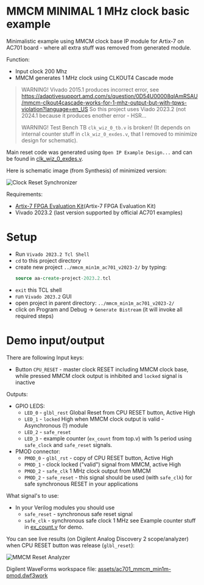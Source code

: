 # MMCM MINIMAL 1 MHz clock basic example

Minimalistic example using MMCM clock base IP module for Artix-7 on AC701
board - where all extra stuff was removed from  generated module.

Function:
* Input clock 200 Mhz
* MMCM generates 1 MHz clock using CLKOUT4 Cascade mode

> WARNING! Vivado 2015.1 produces incorrect error, 
> see https://adaptivesupport.amd.com/s/question/0D54U00008qlAmRSAU/mmcm-clkout4cascade-works-for-1-mhz-output-but-with-tpws-violation?language=en_US
> So this project uses Viado 2023.2 (not 2024.1 because it produces enother error - HSR...
>
> WARNING! Test Bench TB `clk_wiz_0_tb.v` is broken! (It depends on internal
> counter stuff in `clk_wiz_0_exdes.v`, that I removed to minimize design for
> schematic).

Main reset code was generated using `Open IP Example Design...` and can be
found in [clk_wiz_0_exdes.v](clk_wiz_0_exdes.v).

Here is schematic image (from Synthesis) of minimized version:

![Clock Reset Synchronizer](assets/ac701-1mhz-schema.gif)

Requirements:
* [Artix-7 FPGA Evaluation Kit](Artix-7 FPGA Evaluation Kit)
* Vivado 2023.2 (last version supported by official AC701 examples)

# Setup

* Run `Vivado 2023.2 Tcl Shell`
* `cd` to this project directory
* create new project `../mmcm_min1m_ac701_v2023-2/` by typing:
  ```tcl
  source aa-create-project-2023.2.tcl
  ```
* `exit` this TCL shell
* run `Vivado 2023.2` GUI
* open project in parent directory: `../mmcm_min1m_ac701_v2023-2/`
* click on Program and Debug -> `Generate Bistream` (it will invoke all required steps)

# Demo input/output

There are following Input keys:
* Button `CPU_RESET` - master clock RESET including MMCM clock base, while pressed MMCM clock output is inhibited
  and `locked` signal is inactive

Outputs:
* GPIO LEDS:
  - `LED_0` - `glbl_rest`  Global Reset from CPU RESET button, Active High
  - `LED_1` - `locked` High when MMCM clock output is valid - Asynchronous (!)
    module
  - `LED_2` - `safe_reset`
  - `LED_3` - example counter (`ex_count` from top.v) with 1s period using `safe_clock` and `safe_reset` signals.
* PMOD connector:
  - `PMOD_0` - `glbl_rst` - copy of CPU RESET button, Active High
  - `PMOD_1` - clock locked ("valid") signal from MMCM, active High
  - `PMOD_2` - `safe_clk` 1 MHz clock output from MMCM
  - `PMOD_2` - `safe_reset` - this signal should be used (with `safe_clk`) for safe synchronous RESET in your
    applications

What signal's to use:
- In your Verilog modules you should use 
  - `safe_reset` - synchronous safe reset signal
  - `safe_clk` - synchronous safe clock 1 MHz
see Example counter stuff in [ex_count.v](ex_count.v) for demo.

You can see live results (on Digilent Analog Discovery 2 scope/analyzer) when CPU RESET button was release (`glbl_reset`):

![MMCM Reset Analyzer](assets/ac701-1mhz-ad2.gif)

Digilent WaveForms workspace file: [assets/ac701_mmcm_min1m-pmod.dwf3work](assets/ac701_mmcm_min1m-pmod.dwf3work)


[Artix-7 FPGA Evaluation Kit]: https://www.xilinx.com/products/boards-and-kits/ek-a7-ac701-g.html
